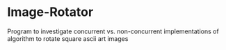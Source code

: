 # Image-Rotator
Program to investigate concurrent vs. non-concurrent implementations of algorithm to rotate square ascii art images
